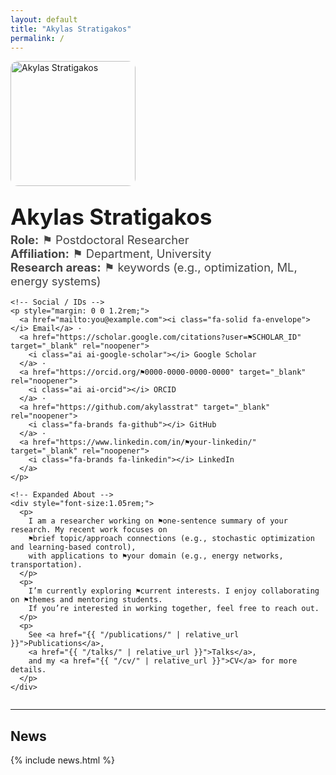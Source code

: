 ```yaml
---
layout: default
title: "Akylas Stratigakos"
permalink: /
---
```


<div class="hero" style="display:flex; gap:28px; align-items:flex-start; flex-wrap:wrap;">
  <img src="{{ "/assets/img/profile.jpg" | relative_url }}" alt="Akylas Stratigakos" style="width:200px; border-radius:12px;">

  <div style="min-width:300px; flex:1;">
    <h1 style="margin:0; font-size:2.2rem;">Akylas Stratigakos</h1>
    <p style="margin:.3rem 0 1rem; font-size:1.15rem; color:#444;">
      <strong>Role:</strong> ⚑ Postdoctoral Researcher <br>
      <strong>Affiliation:</strong> ⚑ Department, University <br>
      <strong>Research areas:</strong> ⚑ keywords (e.g., optimization, ML, energy systems)
    </p>

    <!-- Social / IDs -->
    <p style="margin: 0 0 1.2rem;">
      <a href="mailto:you@example.com"><i class="fa-solid fa-envelope"></i> Email</a> ·
      <a href="https://scholar.google.com/citations?user=⚑SCHOLAR_ID" target="_blank" rel="noopener">
        <i class="ai ai-google-scholar"></i> Google Scholar
      </a> ·
      <a href="https://orcid.org/⚑0000-0000-0000-0000" target="_blank" rel="noopener">
        <i class="ai ai-orcid"></i> ORCID
      </a> ·
      <a href="https://github.com/akylasstrat" target="_blank" rel="noopener">
        <i class="fa-brands fa-github"></i> GitHub
      </a> ·
      <a href="https://www.linkedin.com/in/⚑your-linkedin/" target="_blank" rel="noopener">
        <i class="fa-brands fa-linkedin"></i> LinkedIn
      </a>
    </p>

    <!-- Expanded About -->
    <div style="font-size:1.05rem;">
      <p>
        I am a researcher working on ⚑one-sentence summary of your research. My recent work focuses on
        ⚑brief topic/approach connections (e.g., stochastic optimization and learning-based control),
        with applications to ⚑your domain (e.g., energy networks, transportation).
      </p>
      <p>
        I’m currently exploring ⚑current interests. I enjoy collaborating on ⚑themes and mentoring students.
        If you’re interested in working together, feel free to reach out.
      </p>
      <p>
        See <a href="{{ "/publications/" | relative_url }}">Publications</a>,
        <a href="{{ "/talks/" | relative_url }}">Talks</a>,
        and my <a href="{{ "/cv/" | relative_url }}">CV</a> for more details.
      </p>
    </div>
  </div>
</div>

<hr>

## News
{% include news.html %}

